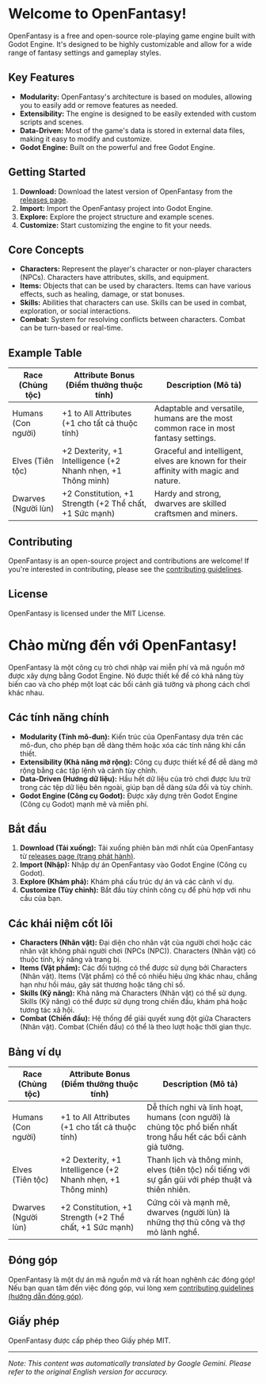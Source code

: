 # Welcome to OpenFantasy!

OpenFantasy is a free and open-source role-playing game engine built with Godot Engine. It's designed to be highly customizable and allow for a wide range of fantasy settings and gameplay styles.

## Key Features

*   **Modularity:** OpenFantasy's architecture is based on modules, allowing you to easily add or remove features as needed.
*   **Extensibility:** The engine is designed to be easily extended with custom scripts and scenes.
*   **Data-Driven:** Most of the game's data is stored in external data files, making it easy to modify and customize.
*   **Godot Engine:** Built on the powerful and free Godot Engine.

## Getting Started

1.  **Download:** Download the latest version of OpenFantasy from the [releases page](link-to-releases).
2.  **Import:** Import the OpenFantasy project into Godot Engine.
3.  **Explore:** Explore the project structure and example scenes.
4.  **Customize:** Start customizing the engine to fit your needs.

## Core Concepts

*   **Characters:** Represent the player's character or non-player characters (NPCs). Characters have attributes, skills, and equipment.
*   **Items:** Objects that can be used by characters. Items can have various effects, such as healing, damage, or stat bonuses.
*   **Skills:** Abilities that characters can use. Skills can be used in combat, exploration, or social interactions.
*   **Combat:** System for resolving conflicts between characters. Combat can be turn-based or real-time.

## Example Table

| Race (Chủng tộc) | Attribute Bonus (Điểm thưởng thuộc tính) | Description (Mô tả)                                                                                                          |
|--------------------|---------------------------------------------|---------------------------------------------------------------------------------------------------------------------------------|
| Humans (Con người)  | +1 to All Attributes (+1 cho tất cả thuộc tính) | Adaptable and versatile, humans are the most common race in most fantasy settings.                                                |
| Elves (Tiên tộc)   | +2 Dexterity, +1 Intelligence (+2 Nhanh nhẹn, +1 Thông minh) | Graceful and intelligent, elves are known for their affinity with magic and nature.                                         |
| Dwarves (Người lùn) | +2 Constitution, +1 Strength (+2 Thể chất, +1 Sức mạnh) | Hardy and strong, dwarves are skilled craftsmen and miners.                                                              |

## Contributing

OpenFantasy is an open-source project and contributions are welcome! If you're interested in contributing, please see the [contributing guidelines](link-to-contributing-guidelines).

## License

OpenFantasy is licensed under the MIT License.

# Chào mừng đến với OpenFantasy!

OpenFantasy là một công cụ trò chơi nhập vai miễn phí và mã nguồn mở được xây dựng bằng Godot Engine. Nó được thiết kế để có khả năng tùy biến cao và cho phép một loạt các bối cảnh giả tưởng và phong cách chơi khác nhau.

## Các tính năng chính

*   **Modularity (Tính mô-đun):** Kiến trúc của OpenFantasy dựa trên các mô-đun, cho phép bạn dễ dàng thêm hoặc xóa các tính năng khi cần thiết.
*   **Extensibility (Khả năng mở rộng):** Công cụ được thiết kế để dễ dàng mở rộng bằng các tập lệnh và cảnh tùy chỉnh.
*   **Data-Driven (Hướng dữ liệu):** Hầu hết dữ liệu của trò chơi được lưu trữ trong các tệp dữ liệu bên ngoài, giúp bạn dễ dàng sửa đổi và tùy chỉnh.
*   **Godot Engine (Công cụ Godot):** Được xây dựng trên Godot Engine (Công cụ Godot) mạnh mẽ và miễn phí.

## Bắt đầu

1.  **Download (Tải xuống):** Tải xuống phiên bản mới nhất của OpenFantasy từ [releases page (trang phát hành)](link-to-releases).
2.  **Import (Nhập):** Nhập dự án OpenFantasy vào Godot Engine (Công cụ Godot).
3.  **Explore (Khám phá):** Khám phá cấu trúc dự án và các cảnh ví dụ.
4.  **Customize (Tùy chỉnh):** Bắt đầu tùy chỉnh công cụ để phù hợp với nhu cầu của bạn.

## Các khái niệm cốt lõi

*   **Characters (Nhân vật):** Đại diện cho nhân vật của người chơi hoặc các nhân vật không phải người chơi (NPCs (NPC)). Characters (Nhân vật) có thuộc tính, kỹ năng và trang bị.
*   **Items (Vật phẩm):** Các đối tượng có thể được sử dụng bởi Characters (Nhân vật). Items (Vật phẩm) có thể có nhiều hiệu ứng khác nhau, chẳng hạn như hồi máu, gây sát thương hoặc tăng chỉ số.
*   **Skills (Kỹ năng):** Khả năng mà Characters (Nhân vật) có thể sử dụng. Skills (Kỹ năng) có thể được sử dụng trong chiến đấu, khám phá hoặc tương tác xã hội.
*   **Combat (Chiến đấu):** Hệ thống để giải quyết xung đột giữa Characters (Nhân vật). Combat (Chiến đấu) có thể là theo lượt hoặc thời gian thực.

## Bảng ví dụ

| Race (Chủng tộc) | Attribute Bonus (Điểm thưởng thuộc tính) | Description (Mô tả)                                                                                                              |
|--------------------|---------------------------------------------|-------------------------------------------------------------------------------------------------------------------------------------|
| Humans (Con người)  | +1 to All Attributes (+1 cho tất cả thuộc tính) | Dễ thích nghi và linh hoạt, humans (con người) là chủng tộc phổ biến nhất trong hầu hết các bối cảnh giả tưởng.                                                 |
| Elves (Tiên tộc)   | +2 Dexterity, +1 Intelligence (+2 Nhanh nhẹn, +1 Thông minh) | Thanh lịch và thông minh, elves (tiên tộc) nổi tiếng với sự gần gũi với phép thuật và thiên nhiên.                                              |
| Dwarves (Người lùn) | +2 Constitution, +1 Strength (+2 Thể chất, +1 Sức mạnh) | Cứng cỏi và mạnh mẽ, dwarves (người lùn) là những thợ thủ công và thợ mỏ lành nghề.                                                                |

## Đóng góp

OpenFantasy là một dự án mã nguồn mở và rất hoan nghênh các đóng góp! Nếu bạn quan tâm đến việc đóng góp, vui lòng xem [contributing guidelines (hướng dẫn đóng góp)](link-to-contributing-guidelines).

## Giấy phép

OpenFantasy được cấp phép theo Giấy phép MIT.


---
_Note: This content was automatically translated by Google Gemini. Please refer to the original English version for accuracy._